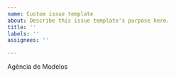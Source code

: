 ```yaml
---
name: Custom issue template
about: Describe this issue template's purpose here.
title: ''
labels: ''
assignees: ''

---
```


Agência de Modelos
